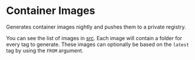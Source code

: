# Container Images
Generates container images nightly and pushes them to a private registry.

You can see the list of images in [src](src). Each image will contain a folder for every tag to generate. These images can optionally be based on the `latest` tag by using the `FROM` argument.
